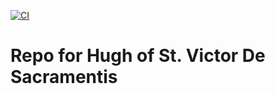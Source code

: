 [![CI](https://github.com/scta-texts/hsvhsv/actions/workflows/validation.yml/badge.svg?branch=master)](https://github.com/scta-texts/hsvhsv/actions/workflows/validation.yml)

# Repo for Hugh of St. Victor De Sacramentis
